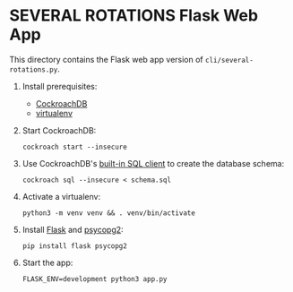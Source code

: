 # SEVERAL ROTATIONS Flask Web App

This directory contains the Flask web app version of `cli/several-rotations.py`.

1. Install prerequisites:

    - [CockroachDB](https://www.cockroachlabs.com/docs/stable/install-cockroachdb.html)
    - [virtualenv](https://virtualenv.pypa.io/en/latest/installation/)

2. Start CockroachDB:

    ```
    cockroach start --insecure
    ```

3. Use CockroachDB's [built-in SQL client](https://www.cockroachlabs.com/docs/stable/use-the-built-in-sql-client.html) to create the database schema:

    ```
    cockroach sql --insecure < schema.sql
    ```

4. Activate a virtualenv:

    ```
    python3 -m venv venv && . venv/bin/activate
    ```

5. Install [Flask](http://flask.pocoo.org/docs/1.0/installation) and [psycopg2](http://initd.org/psycopg/docs/install.html):

    ```
    pip install flask psycopg2
    ```

6. Start the app:

    ```
    FLASK_ENV=development python3 app.py
    ```
